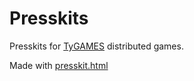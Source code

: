 # Presskits

Presskits for [TyGAMES](https://ty.games) distributed games.

Made with [presskit.html](https://github.com/pixelnest/presskit.html)